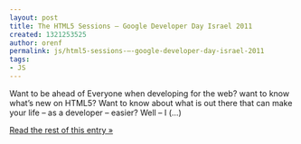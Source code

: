 ```yaml
---
layout: post
title: The HTML5 Sessions – Google Developer Day Israel 2011
created: 1321253525
author: orenf
permalink: js/html5-sessions-–-google-developer-day-israel-2011
tags:
- JS
---
```

Want to be ahead of Everyone when developing for the web? want to know what’s new on HTML5? Want to know about what is out there that can make your life – as a developer – easier? Well – I (…)</p><p><a href="http://orizens.com/wp/topics/the-html5-sessions-google-developer-day-israel-2011/">Read the rest of this entry »</a></p>

